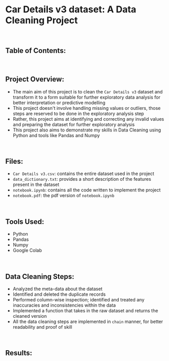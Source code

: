 # Car Details v3 dataset: A Data Cleaning Project

<br>

## Table of Contents:


<br>

## Project Overview:
- The main aim of this project is to clean the `Car Details v3` dataset and transform it to a form suitable for further exploratory data analysis for better interpretation or predictive modelling
- This project doesn't involve handling missing values or outliers, those steps are reserved to be done in the exploratory analysis step
- Rather, this project aims at identifying and correcting any invalid values and preparing the dataset for further exploratory analysis
- This project also aims to demonstrate my skills in Data Cleaning using Python and tools like Pandas and Numpy

<br>

## Files:
- `Car Details v3.csv`: contains the entire dataset used in the project
- `data_dictionary.txt`: provides a short description of the features present in the dataset
- `notebook.ipynb`: contains all the code written to implement the project
- `notebook.pdf`: the pdf version of `notebook.ipynb`

<br>

## Tools Used:
- Python
- Pandas
- Numpy
- Google Colab

<br>

## Data Cleaning Steps:
- Analyzed the meta-data about the dataset
- Identified and deleted the duplicate records
- Performed column-wise inspection; identified and treated any inaccuracies and inconsistencies within the data
- Implemented a function that takes in the raw dataset and returns the cleaned version
- All the data cleaning steps are implemented in `chain` manner, for better readability and proof of skill

<br>

## Results:








